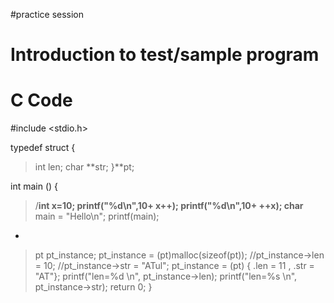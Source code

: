 #practice session

# Introduction to test/sample program #

# C Code #

#include <stdio.h>

typedef struct {
> int len;
> char **str;
}**pt;

int main () {
> /**int x=10;
> printf("%d\n",10+ x++);
> printf("%d\n",10+ ++x);
> char** main = "Hello\n";
> printf(main);
  * 
> pt pt\_instance;
> pt\_instance = (pt)malloc(sizeof(pt));
> //pt\_instance->len = 10;
> //pt\_instance->str = "ATul";
> pt\_instance = (pt) { .len = 11 , .str = "AT"};
> printf("len=%d \n", pt\_instance->len);
> printf("len=%s \n", pt\_instance->str);
> return 0;
}
